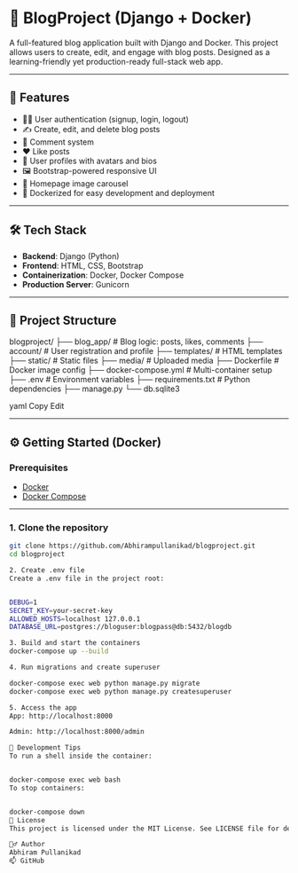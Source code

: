# 📝 BlogProject (Django + Docker)

A full-featured blog application built with Django and Docker. This project allows users to create, edit, and engage with blog posts. Designed as a learning-friendly yet production-ready full-stack web app.

---

## 🚀 Features

- 🧑‍💻 User authentication (signup, login, logout)
- ✍️ Create, edit, and delete blog posts
- 💬 Comment system
- ❤️ Like posts
- 👤 User profiles with avatars and bios
- 🖼️ Bootstrap-powered responsive UI
- 🎠 Homepage image carousel
- 🐳 Dockerized for easy development and deployment

---

## 🛠️ Tech Stack

- **Backend**: Django (Python)
- **Frontend**: HTML, CSS, Bootstrap
- **Containerization**: Docker, Docker Compose
- **Production Server**: Gunicorn

---

## 📂 Project Structure

blogproject/ ├── blog_app/ # Blog logic: posts, likes, comments ├── account/ # User registration and profile ├── templates/ # HTML templates ├── static/ # Static files ├── media/ # Uploaded media ├── Dockerfile # Docker image config ├── docker-compose.yml # Multi-container setup ├── .env # Environment variables ├── requirements.txt # Python dependencies ├── manage.py └── db.sqlite3

yaml
Copy
Edit

---

## ⚙️ Getting Started (Docker)

### Prerequisites

- [Docker](https://www.docker.com/products/docker-desktop)
- [Docker Compose](https://docs.docker.com/compose/)

---

### 1. Clone the repository

```bash
git clone https://github.com/Abhirampullanikad/blogproject.git
cd blogproject

2. Create .env file
Create a .env file in the project root:


DEBUG=1
SECRET_KEY=your-secret-key
ALLOWED_HOSTS=localhost 127.0.0.1
DATABASE_URL=postgres://bloguser:blogpass@db:5432/blogdb

3. Build and start the containers
docker-compose up --build

4. Run migrations and create superuser

docker-compose exec web python manage.py migrate
docker-compose exec web python manage.py createsuperuser

5. Access the app
App: http://localhost:8000

Admin: http://localhost:8000/admin

🧪 Development Tips
To run a shell inside the container:


docker-compose exec web bash
To stop containers:


docker-compose down
📃 License
This project is licensed under the MIT License. See LICENSE file for details.

🙋‍♂️ Author
Abhiram Pullanikad
📫 GitHub

